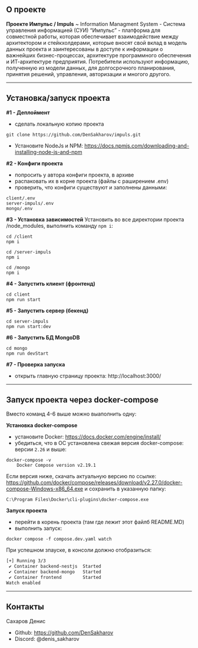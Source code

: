 ## О проекте

**Проекте Импульс / Impuls** ~ Information Managment System -
Система управления информацией (СУИ) “Импульс” - платформа для совместной работы, которая обеспечивает взаимодействие между архитектором и стейкхолдерами, которые вносят свой вклад в модель данных проекта и заинтересованы в доступе к информации о важнейших бизнес-процессах, архитектуре программного обеспечения и ИТ-архитектуре предприятия. Потребители используют информацию, полученную из модели данных, для долгосрочного планирования, принятия решений, управления, авторизации и многого другого.

-----------------------------------------

## Установка/запуск проекта

**#1 - Деплоймент**
- сделать локальную копию проекта
``` 
git clone https://github.com/DenSakharov/impuls.git
```
- Установите NodeJs и NPM: https://docs.npmjs.com/downloading-and-installing-node-js-and-npm  

**#2 - Конфиги проекта**
- попросить у автора конфиги проекта, в архиве
- распаковать их в корне проекта (файлы с раширением .env)
- проверить, что конфиги существуют и заполнены данными:
```
client/.env
server-impuls/.env
mongo/.env
``` 

**#3 - Установка зависимостей**
Установить во все директории проекта /node_modules, выполнить команду ``npm i``:
```
cd /client 
npm i

cd /server-impuls  
npm i

cd /mongo 
npm i
```

**#4 - Запустить клиент (фронтенд)**
```
cd client
npm run start
```

**#5 - Запустить сервер (бекенд)**
```
cd server-impuls
npm run start:dev
```

**#6 - Запустить БД MongoDB**
```
cd mongo
npm run devStart
```

**#7 - Проверка запуска**
- открыть главную страницу проекта:
http://localhost:3000/

------------------------------------

## Запуск проекта через docker-compose

Вместо команд 4-6 выше можно выаполнить одну: 

**Установка docker-compose**
- установите Docker: https://docs.docker.com/engine/install/
- убедиться, что в ОС установлена свежая версия docker-compose: версии ``2.26`` и выше:
``` 
docker-compose -v
    Docker Compose version v2.19.1
```
Если версия ниже, скачать актуальную версию по ссылке:
https://github.com/docker/compose/releases/download/v2.27.0/docker-compose-Windows-x86_64.exe
и сохранить в указанную папку:
```
C:\Program Files\Docker\cli-plugins\docker-compose.exe
``` 

**Запуск проекта**
- перейти в корень проекта (там где лежит этот файлб README.MD)
- выполнить запуск:
```
docker compose -f compose.dev.yaml watch
```
При успешном зпауске, в консоли должно отобразиться:
```bash
[+] Running 3/3
 ✔ Container backend-nestjs  Started                                                                                                                                                                                               3.3s 
 ✔ Container backend-mongo   Started                                                                                                                                                                                               3.3s 
 ✔ Container frontend        Started                                                                                                                                                                                               1.8s 
Watch enabled
```

------------------------------

## Контакты

Сахаров Денис
- Github: https://github.com/DenSakharov
- Discord: @denis_sakharov